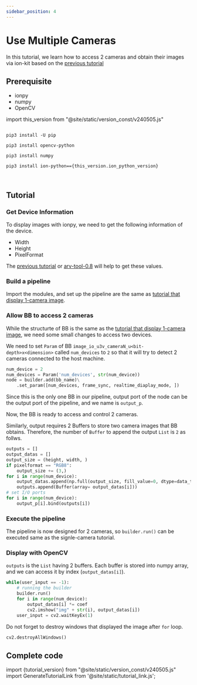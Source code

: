 ```yaml
---
sidebar_position: 4
---
```


# Use Multiple Cameras

In this tutorial, we learn how to access 2 cameras and obtain their images via ion-kit based on the [previous tutorial](display-image)

## Prerequisite

* ionpy 
* numpy
* OpenCV

import this_version from "@site/static/version_const/v240505.js"

<pre>
<code class="language-bash">
pip3 install -U pip<br />
pip3 install opencv-python<br />
pip3 install numpy<br />
pip3 install ion-python=={this_version.ion_python_version}<br />
</code>
</pre>

## Tutorial

### Get Device Information

To display images with ionpy, we need to get the following information of the device.

* Width
* Height
* PixelFormat

The [previous tutorial](obtain-device-info.md) or [arv-tool-0.8](../../external/aravis/arv-tools.md) will help to get these values.

### Build a pipeline

Import the modules, and set up the pipeline are the same as [tutorial that display 1-camera image](display-image).

### Allow BB to access 2 cameras

While the structurte of BB is the same as the [tutorial that display 1-camera image](display-image), we need some small changes to access two devices.

We need to set `Param` of BB `image_io_u3v_cameraN_u<bit-depth>x<dimension>` called `num_devices` to `2` so that it will try to detect 2 cameras connected to the host machine.

```python
num_device = 2
num_devices = Param('num_devices', str(num_device))
node = builder.add(bb_name)\
    .set_param([num_devices, frame_sync, realtime_diaplay_mode, ])
```

Since this is the only one BB in our pipeline, output port of the node can be the output port of the pipeline, and we name is `output_p`.

Now, the BB is ready to access and control 2 cameras. 

Similarly, output requires 2 Buffers to store two camera images that BB obtains. Therefore, the number of `Buffer` to append the output `List` is `2` as follws.

```python
outputs = []
output_datas = []
output_size = (height, width, )
if pixelformat == "RGB8":
    output_size += (3,)
for i in range(num_device):
    output_datas.append(np.full(output_size, fill_value=0, dtype=data_type))
    outputs.append(Buffer(array= output_datas[i]))
# set I/O ports
for i in range(num_device):
    output_p[i].bind(outputs[i])
```

### Execute the pipeline

The pipeline is now designed for 2 cameras, so `builder.run()` can be executed same as the signle-camera tutorial.

### Display with OpenCV

`outputs` is the `List` having 2 buffers. Each buffer is stored into numpy array, and we can access it by index (`output_datas[i]`).
```python
while(user_input == -1):
    # running the builder
    builder.run()
    for i in range(num_device):
        output_datas[i] *= coef
        cv2.imshow("img" + str(i), output_datas[i])
    user_input = cv2.waitKeyEx(1)
```
Do not forget to destroy windows that displayed the image after `for` loop.

```python
cv2.destroyAllWindows()
```
## Complete code

import {tutorial_version} from "@site/static/version_const/v240505.js"
import GenerateTutorialLink from '@site/static/tutorial_link.js';

<GenerateTutorialLink language="python" tag={tutorial_version} tutorialfile="tutorial1_display_2cam" />